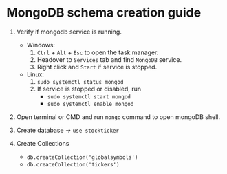 # MongoDB schema creation guide

1. Verify if mongodb service is running.
    - Windows:
      1. `Ctrl` + `Alt` + `Esc` to open the task manager.
      2. Headover to `Services` tab and find `MongoDB` service.
      3. Right click and `Start` if service is stopped.
    - Linux:
      1. `sudo systemctl status mongod`
      2. If service is stopped or disabled, run
          - `sudo systemctl start mongod`
          - `sudo systemctl enable mongod`
      
2. Open terminal or CMD and run `mongo` command to open mongoDB shell.
3. Create database -> `use stockticker`
4. Create Collections
    - `db.createCollection('globalsymbols')`
    - `db.createCollection('tickers')` 
